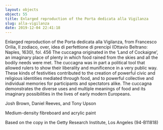 ```yaml
---
layout: objects
object: 55
title: Enlarged reproduction of the Porta dedicata alla Vigilanza
slug: alla-vigilanza
date: 2019-12-04 22:41:18
---
```

Enlarged reproduction of the Porta dedicata alla Vigilanza, from Francesco Orilia, Il zodiaco, over, idea di perfettione di prencipi (Ottavio Beltrano: Naples, 1630), fol. 456  The cuccagna originated in the ‘Land of Cockaigne’, an imaginary place of plenty in which food rained from the skies and all the bodily needs were met. The cuccagna was in part a political tool that allowed rulers to show their liberality and munificence in a very public way.  These kinds of festivities contributed to the creation of powerful civic and religious identities mediated through food, and to  powerful collective and individual memories for participants and spectators alike. The cuccagna demonstrates the diverse uses and multiple meanings of food and its imaginary possibilities in the lives of early modern Europeans.

Josh Brown, Daniel Reeves, and Tony Upson  

Medium-density fibreboard and acrylic paint

Based on the copy in the Getty Research Institute, Los Angeles (94-B11818)
